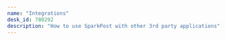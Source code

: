 ```yaml
---
name: "Integrations"
desk_id: 780292
description: "How to use SparkPost with other 3rd party applications"
---
```

